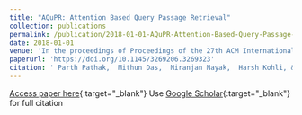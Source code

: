```yaml
---
title: "AQuPR: Attention Based Query Passage Retrieval"
collection: publications
permalink: /publication/2018-01-01-AQuPR-Attention-Based-Query-Passage-Retrieval
date: 2018-01-01
venue: 'In the proceedings of Proceedings of the 27th ACM International Conference on Information and Knowledge Management (CIKM)'
paperurl: 'https://doi.org/10.1145/3269206.3269323'
citation: ' Parth Pathak,  Mithun Das,  Niranjan Nayak,  Harsh Kohli, &quot;AQuPR: Attention Based Query Passage Retrieval.&quot; In the proceedings of Proceedings of the 27th ACM International Conference on Information and Knowledge Management (CIKM), 2018.'
---
```

[Access paper here](https://doi.org/10.1145/3269206.3269323){:target="_blank"}
Use [Google Scholar](https://scholar.google.com/scholar?q=AQuPR:+Attention+Based+Query+Passage+Retrieval){:target="_blank"} for full citation
